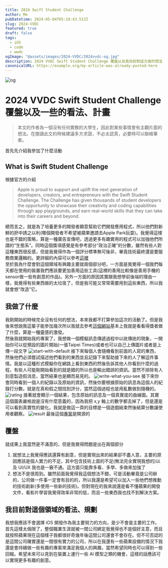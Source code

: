 ```yaml
---
title: 2024 Swift Student Challenge
author: Me
pubDatetime: 2024-05-04T05:18:43.513Z
slug: 2024-VVDC
featured: true
draft: false
tags:
  - iOS
  - code
  - wwdc
ogImage: "@assets/images/2024-VVDC/2024vvdc-og.jpg"
description: 2024 VVDC Swift Student Challenge 覆盤以及我目前對這方面的想法
canonicalURL: https://example.org/my-article-was-already-posted-here
---
```


![og](@assets/images/2024-VVDC/2024vvdc-og.jpg)

# 2024 VVDC Swift Student Challenge 覆盤以及一些的看法、計畫

> 本文的作者為一個沒有任何實務的大學生，因此對某些事情會有主觀片面的想法。在閱讀此文的時候建議多方求證，不必太認真，必要時可以聯絡筆者。

首先先介紹我參加了什麼活動

## What is Swift Student Challenge

根據官方的介紹

> Apple is proud to support and uplift the next generation of developers, creators, and entrepreneurs with the Swift Student Challenge. The Challenge has given thousands of student developers the opportunity to showcase their creativity and coding capabilities through app playgrounds, and earn real-world skills that they can take into their careers and beyond.

總而言之，就是為了培養更多的開發者願意幫助它們開發應用程式，所以他們對新鮮的肝中誘之以利(哪個開發者不希望被蘋果邀請去Apple Park玩耍)。我覺得這樣也是不錯的策略，算是一種廣告宣傳吧，透過更多有趣實用的程式可以加強他們所謂的“生態系”。同時這個獎項感覺是有參考部分“政治正確”的分數，雖然有些人對這種東西很反感，但是我覺得作為一個評分標準無可後非，畢竟技術最終還是要服務商業邏輯的。更詳細的內容可以參考[這裡](https://developer.apple.com/swift-student-challenge/)<br>
至於我為什麼會對這個領域有興趣主要就兩個部分吧，一方面是我覺得一個我們每天都在使用的裝置我們應該要更加善用這些工具(這裡的善用比較像是善用手機的sensor做一些有創意的作品)。另外一方面的原因其實跟我想學前後端的理由一樣，我覺得有些東西做的太垃圾了，但是我可能又常常需要用到這些東西，所以我就會想“改造”它。

## 我做了什麼

我剛開始的時候完全沒有任何的想法，本來我都不打算參加這次的活動了。但是我後來想說我這輩子能參加幾次所以我就去參考[這個網站](https://www.wwdcscholars.com/?utm_source=pocket_saves)基本上我就是看看得獎者做了什麼，算是一種靈感的激發。<br>
然後我就開始我的專案了，我想做一個模擬訊息傳遞過程中以訛傳訛的現象，一開始你可以從預設的圖片開始(一張Taipei Times)或者也可以自己上傳圖片或者是上傳一段文字
![start-with-default](@assets/images/2024-VVDC/start-with-default.png)
接下來每個人會隨機看到前面的人寫的東西，然後他們必須嘗試描述他們看到的東西並且記錄下來幫助接下來的人了解這件事情。我是以這種形式模擬你在網路上看到東西的然後告訴其他人你看到什麼的過程，有些人可能剛開始看到的就是錯的所以也是輸出錯誤的資訊。當然不排除有人刻意製造假消息，當然結果也是顯而易見的。
![write-what-you-see](@assets/images/2024-VVDC/write-down.png)
接下來你會同時看到一個人的紀錄以及原始的資訊，然後你要根據原始的訊息為這個人的紀錄打分數。就是在真和假之間找到評分，當然這個過程也是用亂數做到隨機的。
![rating](@assets/images/2024-VVDC/rating.png)
接著就會顯示一個結果，包含原始的訊息及一個真實度的曲線圖。其實這個圖表嚴格說是沒有什麼意義的，因為我把 x,y 軸上的數字都去掉了，但是還是可以看到真實性的變化。我就是做這一頁的目標是一個遊戲結束然後結算分數讓使用者觀察。
![result](@assets/images/2024-VVDC/result.png)
最後這個[專案](https://github.com/cantpr09ram/2024-SwiftStudentChallenge)是開源的

## 覆盤

就成果上我當然是不滿意的，但是我覺得問題是出在兩個部分

1. 就想法上我覺得應該還算有創意，但是實現出來的結果卻不盡人意，主要的原因應該是個人實力的不足，其中包含技術上面的不足(無法完全實現我想的)以及 UI/UX 我也是一竅不通。這方面只能靠多看、多學、多做來加強了
2. 想法不是很周到。雖然前面我覺得我這個想法不錯，可是活動畢竟是公司辦的，公司做一件事一定會有目的的，所以我還是希望可以加入一些他們想推動的技術創新(多使用一些新的技術)。但對現在的我來說還是看不懂蘋果的開發文件，看影片學習我覺得效率非常的低，而且一些東西我也找不到解決方案。

## 我目前對這個領域的看法、規劃

我想我應該不會選擇 iOS 開發作為我主要努力的方向，是少不會是主要的工作。首先這樣太侷限了，整個職業生涯就被一間公司綁定我覺得也不是個好主意，而且就按照蘋果現在這個樣子我都很好奇幾年後這間公司還會不會存在。但不可否認的是這間公司確實還是一間很有實力的公司，所以在我還有一些蘋果設備的情況下我還是會持續做一些有趣的專案來滿足我個人的興趣，當然希望同時也可以得到一些回報。希望未來可以見到在裝置上運行一些 AI 模型之類的機會，這樣的話應該可以實現更多有趣的創意。
